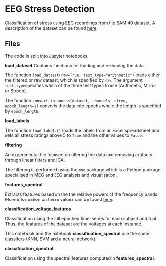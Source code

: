# EEG Stress Detection
Classification of stress using EEG recordings from the SAM 40 dataset. A description of the dataset can be found [here](https://www.sciencedirect.com/science/article/pii/S2352340921010465).

## Files
The code is split into Jupyter notebooks.

**load_dataset**
Contains functions for loading and reshaping the data.

The function ```load_dataset(raw=True, test_type="Arithmetic")``` loads either the filtered or raw dataset, which is specified by ```raw```. The argument ```test_type```specifies which of the three test types to use (Arithmetic, Mirror or Stroop).

The function ```convert_to_epochs(dataset, channels, sfreq, epoch_length=1)``` converts the data into epochs where the length is specified by ```epoch_length```.

**load_labels**

The function ```load_labels()``` loads the labels from an Excel spreadsheet and sets all stress ratings above 5 to ```True``` and the other values to ```False```.

**filtering**

An experimental file focused on filtering the data and removing artifacts through linear filters and ICA.

The filtering is performed using the ```mne``` package which is a Python package specialised in MEG and EEG analysis and visualisation.

**features_spectral**

Extracts features based on the the relative powers of the frequency bands. More information on these values can be found [here](https://www.mdpi.com/1424-8220/21/11/3786/htm).


**classification_voltage_features**

Classification using the full epoched time-series for each subject and trial. Thus, the features of the dataset are the voltages at each instance.

This notebook and the notebook **classification_spectral** use the same classifers (KNN, SVM and a neural network).

**classification_spectral**

Classification using the spectral features computed in **features_spectral**. 
